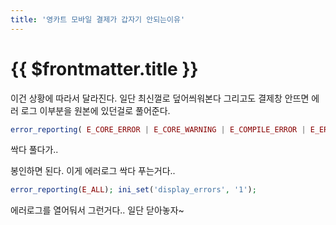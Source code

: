 ```yaml
---
title: '영카트 모바일 결제가 갑자기 안되는이유'
---
```


# {{ $frontmatter.title }}


이건 상황에 따라서 달라진다. 일단 최신껄로 덮어씌워본다 그리고도 결제창 안뜨면 에러 로그 이부분을 원본에 있던걸로 풀어준다.

```php
error_reporting( E_CORE_ERROR | E_CORE_WARNING | E_COMPILE_ERROR | E_ERROR | E_WARNING | E_PARSE | E_USER_ERROR | E_USER_WARNING );
```

싹다 풀다가.. 

봉인하면 된다. 이게 에러로그 싹다 푸는거다.. 

```php
error_reporting(E_ALL); ini_set('display_errors', '1');
```

에러로그를 열어둬서 그런거다.. 일단 닫아놓자~